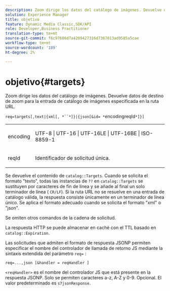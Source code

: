 ```yaml
---
description: Zoom dirige los datos del catálogo de imágenes. Devuelve datos de destino de zoom para la entrada de catálogo de imágenes especificada en la ruta URL.
solution: Experience Manager
title: objetivo
feature: Dynamic Media Classic,SDK/API
role: Developer,Business Practitioner
translation-type: tm+mt
source-git-commit: f6c97606d7a4209427316d7367013ad9585a5cae
workflow-type: tm+mt
source-wordcount: '189'
ht-degree: 2%

---
```



# objetivo{#targets}

Zoom dirige los datos del catálogo de imágenes. Devuelve datos de destino de zoom para la entrada de catálogo de imágenes especificada en la ruta URL.

`req=targets[,text|{xml[, *``*]}|{json[&id= *`encodingreqId`*]}]`

<table id="simpletable_D64E706258FD4A9C9C8026D97B472FCC"> 
 <tr class="strow"> 
  <td class="stentry"> <p><span class="codeph"><span class="varname"> encoding</span> </span> </p> </td> 
  <td class="stentry"> <p><span class="codeph"> UTF-8 | UTF-16 | UTF-16LE | UTF-16BE | ISO-8859-1</span> </p></td> 
 </tr> 
 <tr class="strow"> 
  <td class="stentry"> <p><span class="codeph"><span class="varname"> reqId</span></span> </p></td> 
  <td class="stentry"> <p>Identificador de solicitud única. </p></td> 
 </tr> 
</table>

Se devuelve el contenido de `catalog::Targets`. Cuando se solicita el formato &quot;texto&quot;, todas las instancias de `??` en `catalog::Targets` se sustituyen por caracteres de fin de línea y se añade al final un solo terminador de línea ( `CR/LF`). Si la ruta URL no se resuelve en una entrada de catálogo válida, la respuesta consiste únicamente en un terminador de línea único. Se aplica el formato adecuado cuando se solicita el formato &quot;xml&quot; o &quot;json&quot;.

Se omiten otros comandos de la cadena de solicitud.

La respuesta HTTP se puede almacenar en caché con el TTL basado en `catalog::Expiration`.

Las solicitudes que admiten el formato de respuesta JSONP permiten especificar el nombre del controlador de llamada de retorno JS mediante la sintaxis extendida del parámetro `req=` :

`req=...,json [&handler = reqHandler ]`

`<reqHandler>` es el nombre del controlador JS que está presente en la respuesta JSONP. Solo se permiten caracteres a-z, A-Z y 0-9. Opcional. El valor predeterminado es `s7jsonResponse`.
